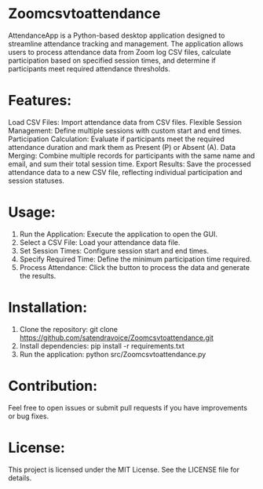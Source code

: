 # Zoomcsvtoattendance
AttendanceApp is a Python-based desktop application designed to streamline attendance tracking and management. The application allows users to process attendance data from Zoom log CSV files, calculate participation based on specified session times, and determine if participants meet required attendance thresholds.

# Features:
Load CSV Files: Import attendance data from CSV files.
Flexible Session Management: Define multiple sessions with custom start and end times.
Participation Calculation: Evaluate if participants meet the required attendance duration and mark them as Present (P) or Absent (A).
Data Merging: Combine multiple records for participants with the same name and email, and sum their total session time.
Export Results: Save the processed attendance data to a new CSV file, reflecting individual participation and session statuses.

# Usage:
1. Run the Application: Execute the application to open the GUI.
2. Select a CSV File: Load your attendance data file.
3. Set Session Times: Configure session start and end times.
4. Specify Required Time: Define the minimum participation time required.
5. Process Attendance: Click the button to process the data and generate the results.

# Installation:
1. Clone the repository: git clone https://github.com/satendravoice/Zoomcsvtoattendance.git
2. Install dependencies: pip install -r requirements.txt
3. Run the application: python src/Zoomcsvtoattendance.py

# Contribution:
Feel free to open issues or submit pull requests if you have improvements or bug fixes.

# License:
This project is licensed under the MIT License. See the LICENSE file for details.
